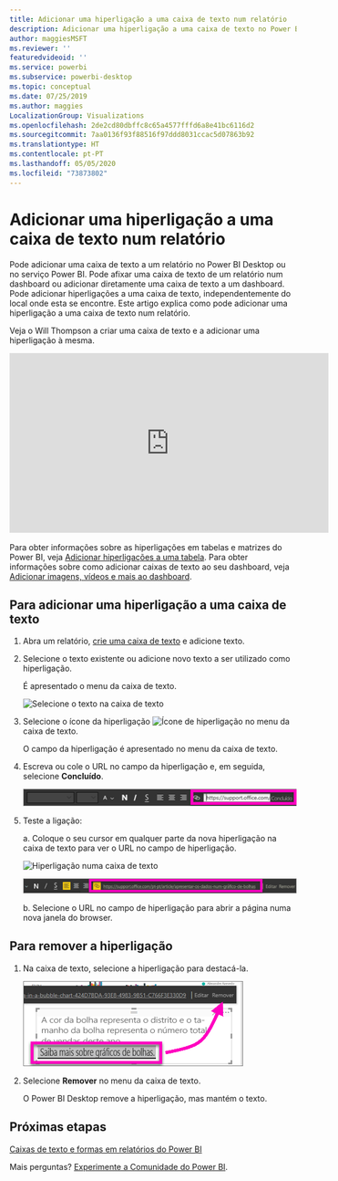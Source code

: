 ```yaml
---
title: Adicionar uma hiperligação a uma caixa de texto num relatório
description: Adicionar uma hiperligação a uma caixa de texto no Power BI Desktop e no serviço Power BI
author: maggiesMSFT
ms.reviewer: ''
featuredvideoid: ''
ms.service: powerbi
ms.subservice: powerbi-desktop
ms.topic: conceptual
ms.date: 07/25/2019
ms.author: maggies
LocalizationGroup: Visualizations
ms.openlocfilehash: 2de2cd80dbffc8c65a4577fffd6a8e41bc6116d2
ms.sourcegitcommit: 7aa0136f93f88516f97ddd8031ccac5d07863b92
ms.translationtype: HT
ms.contentlocale: pt-PT
ms.lasthandoff: 05/05/2020
ms.locfileid: "73873802"
---
```

# <a name="add-a-hyperlink-to-a-text-box-in-a-report"></a>Adicionar uma hiperligação a uma caixa de texto num relatório
Pode adicionar uma caixa de texto a um relatório no Power BI Desktop ou no serviço Power BI. Pode afixar uma caixa de texto de um relatório num dashboard ou adicionar diretamente uma caixa de texto a um dashboard. Pode adicionar hiperligações a uma caixa de texto, independentemente do local onde esta se encontre. Este artigo explica como pode adicionar uma hiperligação a uma caixa de texto num relatório. 


Veja o Will Thompson a criar uma caixa de texto e a adicionar uma hiperligação à mesma. 

<iframe width="560" height="315" src="https://www.youtube.com/embed/_3q6VEBhGew#t=0m55s" frameborder="0" allowfullscreen></iframe>

Para obter informações sobre as hiperligações em tabelas e matrizes do Power BI, veja [Adicionar hiperligações a uma tabela](power-bi-hyperlinks-in-tables.md). Para obter informações sobre como adicionar caixas de texto ao seu dashboard, veja [Adicionar imagens, vídeos e mais ao dashboard](service-dashboard-add-widget.md). 

## <a name="to-add-a-hyperlink-to-a-text-box"></a>Para adicionar uma hiperligação a uma caixa de texto
1. Abra um relatório, [crie uma caixa de texto](power-bi-reports-add-text-and-shapes.md) e adicione texto. 
2. Selecione o texto existente ou adicione novo texto a ser utilizado como hiperligação. 

   É apresentado o menu da caixa de texto.
   
   ![Selecione o texto na caixa de texto](media/service-add-hyperlink-to-text-box/power-bi-hyperlink-new.png)
3. Selecione o ícone da hiperligação ![Ícone de hiperligação](media/service-add-hyperlink-to-text-box/power-bi-hyperlink-icon.png) no menu da caixa de texto.

   O campo da hiperligação é apresentado no menu da caixa de texto.

4. Escreva ou cole o URL no campo da hiperligação e, em seguida, selecione **Concluído**.
   
   ![Escreva ou cole o URL no campo da hiperligação](media/service-add-hyperlink-to-text-box/power-bi-add-link.png)
5. Teste a ligação:  

   a. Coloque o seu cursor em qualquer parte da nova hiperligação na caixa de texto para ver o URL no campo de hiperligação.  
     
      ![Hiperligação numa caixa de texto](media/service-add-hyperlink-to-text-box/power-bi-test-link.png)
   
      ![URL num campo de hiperligação](media/service-add-hyperlink-to-text-box/power-bi-hyperlink-edit.png)

   b. Selecione o URL no campo de hiperligação para abrir a página numa nova janela do browser.

## <a name="to-remove-the-hyperlink"></a>Para remover a hiperligação
1. Na caixa de texto, selecione a hiperligação para destacá-la.
   
     ![Remover a hiperligação](media/service-add-hyperlink-to-text-box/power-bi-hyperlink-remove.png)
2. Selecione **Remover** no menu da caixa de texto. 

   O Power BI Desktop remove a hiperligação, mas mantém o texto.

## <a name="next-steps"></a>Próximas etapas
[Caixas de texto e formas em relatórios do Power BI](power-bi-reports-add-text-and-shapes.md)

Mais perguntas? [Experimente a Comunidade do Power BI](https://community.powerbi.com/).

